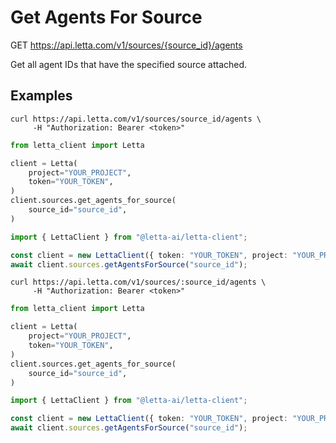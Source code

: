 # Get Agents For Source

GET https://api.letta.com/v1/sources/{source_id}/agents

Get all agent IDs that have the specified source attached.

## Examples

```shell
curl https://api.letta.com/v1/sources/source_id/agents \
     -H "Authorization: Bearer <token>"
```

```python
from letta_client import Letta

client = Letta(
    project="YOUR_PROJECT",
    token="YOUR_TOKEN",
)
client.sources.get_agents_for_source(
    source_id="source_id",
)

```

```typescript
import { LettaClient } from "@letta-ai/letta-client";

const client = new LettaClient({ token: "YOUR_TOKEN", project: "YOUR_PROJECT" });
await client.sources.getAgentsForSource("source_id");

```

```shell
curl https://api.letta.com/v1/sources/:source_id/agents \
     -H "Authorization: Bearer <token>"
```

```python
from letta_client import Letta

client = Letta(
    project="YOUR_PROJECT",
    token="YOUR_TOKEN",
)
client.sources.get_agents_for_source(
    source_id="source_id",
)

```

```typescript
import { LettaClient } from "@letta-ai/letta-client";

const client = new LettaClient({ token: "YOUR_TOKEN", project: "YOUR_PROJECT" });
await client.sources.getAgentsForSource("source_id");

```